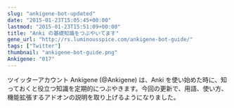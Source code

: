 ```yaml
---
slug: "ankigene-bot-updated"
date: "2015-01-23T15:05:45+00:00"
lastmod: "2015-01-23T15:51:09+00:00"
title: "Anki の基礎知識をつぶやいてます"
gene_url: "http://rs.luminousspice.com/ankigene-bot-guide/"
tags: ["Twitter"]
thumbnail: "ankigene-bot-guide.png"
Ankigene: "017"
---
```

ツイッターアカウント Ankigene (@Ankigene) は、Anki を使い始めた時に、知っておくと役立つ知識を定期的につぶやきます。今回の更新で、用語、使い方、機能拡張するアドオンの説明を取り上げるようになりました。

